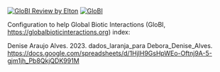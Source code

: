 [![GloBI Review by Elton](../../actions/workflows/review.yml/badge.svg)](../../actions/workflows/review.yml) [![GloBI](https://api.globalbioticinteractions.org/interaction.svg?accordingTo=globi:globalbioticinteractions/alves2023&refutes=true&refutes=false)](https://globalbioticinteractions.org/?accordingTo=globi:globalbioticinteractions/alves2023)

Configuration to help Global Biotic Interactions (GloBI, https://globalbioticinteractions.org) index:

Denise Araujo Alves. 2023. dados_laranja_para Debora_Denise_Alves. https://docs.google.com/spreadsheets/d/1HjlH9GsHpWEo-Oftnj9A-5-gjm1jh_Pb8QkjQDK991M
